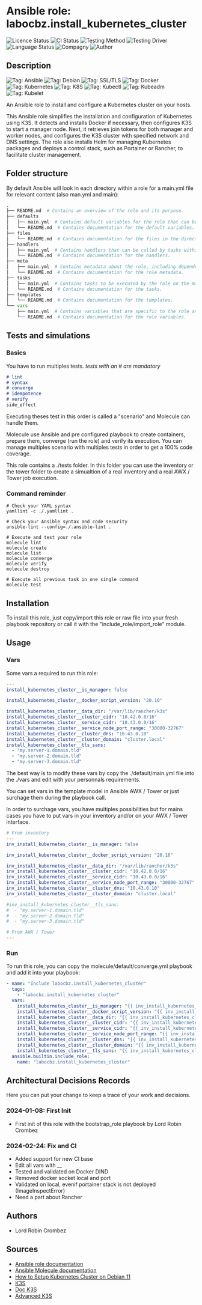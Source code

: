 # Ansible role: labocbz.install_kubernetes_cluster

![Licence Status](https://img.shields.io/badge/licence-MIT-brightgreen)
![CI Status](https://img.shields.io/badge/CI-success-brightgreen)
![Testing Method](https://img.shields.io/badge/Testing%20Method-Ansible%20Molecule-blueviolet)
![Testing Driver](https://img.shields.io/badge/Testing%20Driver-docker-blueviolet)
![Language Status](https://img.shields.io/badge/language-Ansible-red)
![Compagny](https://img.shields.io/badge/Compagny-Labo--CBZ-blue)
![Author](https://img.shields.io/badge/Author-Lord%20Robin%20Crombez-blue)

## Description

![Tag: Ansible](https://img.shields.io/badge/Tech-Ansible-orange)
![Tag: Debian](https://img.shields.io/badge/Tech-Debian-orange)
![Tag: SSL/TLS](https://img.shields.io/badge/Tech-SSL%2FTLS-orange)
![Tag: Docker](https://img.shields.io/badge/Tech-Docker-orange)
![Tag: Kubernetes](https://img.shields.io/badge/Tech-Kubernetes-orange)
![Tag: K8S](https://img.shields.io/badge/Tech-K8S-orange)
![Tag: Kubectl](https://img.shields.io/badge/Tech-Kubectl-orange)
![Tag: Kubeadm](https://img.shields.io/badge/Tech-Kubeadm-orange)
![Tag: Kubelet](https://img.shields.io/badge/Tech-Kubelet-orange)

An Ansible role to install and configure a Kubernetes cluster on your hosts.

This Ansible role simplifies the installation and configuration of Kubernetes using K3S. It detects and installs Docker if necessary, then configures K3S to start a manager node. Next, it retrieves join tokens for both manager and worker nodes, and configures the K3S cluster with specified network and DNS settings. The role also installs Helm for managing Kubernetes packages and deploys a control stack, such as Portainer or Rancher, to facilitate cluster management.

## Folder structure

By default Ansible will look in each directory within a role for a main.yml file for relevant content (also man.yml and main):

```PYTHON
.
├── README.md  # Contains an overview of the role and its purpose.
├── defaults
│   ├── main.yml  # Contains default variables for the role that can be overridden by users.
│   └── README.md  # Contains documentation for the default variables.
├── files
│   └── README.md  # Contains documentation for the files in the directory.
├── handlers
│   ├── main.yml  # Contains handlers that can be called by tasks within the role.
│   └── README.md  # Contains documentation for the handlers.
├── meta
│   ├── main.yml  # Contains metadata about the role, including dependencies and supported platforms.
│   └── README.md  # Contains documentation for the role metadata.
├── tasks
│   ├── main.yml  # Contains tasks to be executed by the role on the managed nodes.
│   └── README.md  # Contains documentation for the tasks.
├── templates
│   └── README.md  # Contains documentation for the templates.
└── vars
    ├── main.yml  # Contains variables that are specific to the role and are not meant to be overridden.
    └── README.md  # Contains documentation for the role variables.
```

## Tests and simulations

### Basics

You have to run multiples tests. *tests with an # are mandatory*

```MARKDOWN
# lint
# syntax
# converge
# idempotence
# verify
side_effect
```

Executing theses test in this order is called a "scenario" and Molecule can handle them.

Molecule use Ansible and pre configured playbook to create containers, prepare them, converge (run the role) and verify its execution.
You can manage multiples scenario with multiples tests in order to get a 100% code coverage.

This role contains a ./tests folder. In this folder you can use the inventory or the tower folder to create a simualtion of a real inventory and a real AWX / Tower job execution.

### Command reminder

```SHELL
# Check your YAML syntax
yamllint -c ./.yamllint .

# Check your Ansible syntax and code security
ansible-lint --config=./.ansible-lint .

# Execute and test your role
molecule lint
molecule create
molecule list
molecule converge
molecule verify
molecule destroy

# Execute all previous task in one single command
molecule test
```

## Installation

To install this role, just copy/import this role or raw file into your fresh playbook repository or call it with the "include_role/import_role" module.

## Usage

### Vars

Some vars a required to run this role:

```YAML
---
install_kubernetes_cluster__is_manager: false

install_kubernetes_cluster__docker_script_version: "20.10"

install_kubernetes_cluster__data_dir: "/var/lib/rancher/k3s"
install_kubernetes_cluster__cluster_cidr: "10.42.0.0/16"
install_kubernetes_cluster__service_cidr: "10.43.0.0/16"
install_kubernetes_cluster__service_node_port_range: "30000-32767"
install_kubernetes_cluster__cluster_dns: "10.43.0.10"
install_kubernetes_cluster__cluster_domain: "cluster.local"
install_kubernetes_cluster__tls_sans:
  - "my.server-1.domain.tld"
  - "my.server-2.domain.tld"
  - "my.server-3.domain.tld"

```

The best way is to modify these vars by copy the ./default/main.yml file into the ./vars and edit with your personnals requirements.

You can set vars in the template model in Ansible AWX / Tower or just surchage them during the playbook call.

In order to surchage vars, you have multiples possibilities but for mains cases you have to put vars in your inventory and/or on your AWX / Tower interface.

```YAML
# From inventory
---
inv_install_kubernetes_cluster__is_manager: false

inv_install_kubernetes_cluster__docker_script_version: "20.10"

inv_install_kubernetes_cluster__data_dir: "/var/lib/rancher/k3s"
inv_install_kubernetes_cluster__cluster_cidr: "10.42.0.0/16"
inv_install_kubernetes_cluster__service_cidr: "10.43.0.0/16"
inv_install_kubernetes_cluster__service_node_port_range: "30000-32767"
inv_install_kubernetes_cluster__cluster_dns: "10.43.0.10"
inv_install_kubernetes_cluster__cluster_domain: "cluster.local"

#inv_install_kubernetes_cluster__tls_sans:
#  - "my.server-1.domain.tld"
#  - "my.server-2.domain.tld"
#  - "my.server-3.domain.tld"

```

```YAML
# From AWX / Tower
---

```

### Run

To run this role, you can copy the molecule/default/converge.yml playbook and add it into your playbook:

```YAML
- name: "Include labocbz.install_kubernetes_cluster"
  tags:
    - "labocbz.install_kubernetes_cluster"
  vars:
    install_kubernetes_cluster__is_manager: "{{ inv_install_kubernetes_cluster__is_manager }}"
    install_kubernetes_cluster__docker_script_version: "{{ inv_install_kubernetes_cluster__docker_script_version }}"
    install_kubernetes_cluster__data_dir: "{{ inv_install_kubernetes_cluster__data_dir }}"
    install_kubernetes_cluster__cluster_cidr: "{{ inv_install_kubernetes_cluster__cluster_cidr }}"
    install_kubernetes_cluster__service_cidr: "{{ inv_install_kubernetes_cluster__service_cidr }}"
    install_kubernetes_cluster__service_node_port_range: "{{ inv_install_kubernetes_cluster__service_node_port_range }}"
    install_kubernetes_cluster__cluster_dns: "{{ inv_install_kubernetes_cluster__cluster_dns }}"
    install_kubernetes_cluster__cluster_domain: "{{ inv_install_kubernetes_cluster__cluster_domain }}"
    install_kubernetes_cluster__tls_sans: "{{ inv_install_kubernetes_cluster__tls_sans }}"
  ansible.builtin.include_role:
    name: "labocbz.install_kubernetes_cluster"
```

## Architectural Decisions Records

Here you can put your change to keep a trace of your work and decisions.

### 2024-01-08: First Init

* First init of this role with the bootstrap_role playbook by Lord Robin Crombez

### 2024-02-24: Fix and CI

* Added support for new CI base
* Edit all vars with __
* Tested and validated on Docker DIND
* Removed docker socket local and port
* Validated on local, evenif portainer stack is not deployed (ImageInspectError)
* Need a part about Rancher

## Authors

* Lord Robin Crombez

## Sources

* [Ansible role documentation](https://docs.ansible.com/ansible/latest/playbook_guide/playbooks_reuse_roles.html)
* [Ansible Molecule documentation](https://molecule.readthedocs.io/)
* [How to Setup Kubernetes Cluster on Debian 11](https://snapshooter.com/learn/linux/install-kubernetes)
* [K3S](https://k3s.io/)
* [Doc K3S](https://docs.k3s.io/)
* [Advanced K3S](https://docs.k3s.io/advanced)
